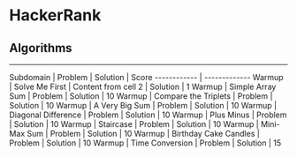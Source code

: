 # HackerRank

## Algorithms
---
Subdomain | Problem | Solution | Score
------------ | -------------
Warmup | Solve Me First | Content from cell 2 | Solution | 1
Warmup | Simple Array Sum | Problem | Solution | 10
Warmup | Compare the Triplets | Problem | Solution | 10
Warmup | A Very Big Sum | Problem | Solution | 10
Warmup | Diagonal Difference | Problem | Solution | 10
Warmup | Plus Minus | Problem | Solution | 10
Warmup | Staircase | Problem | Solution | 10
Warmup | Mini-Max Sum | Problem | Solution | 10
Warmup | Birthday Cake Candles | Problem | Solution | 10
Warmup | Time Conversion | Problem | Solution | 15
